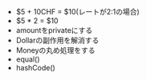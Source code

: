 - $5 + 10CHF = $10(レートが2:1の場合)
- $5 * 2 = $10
- amountをprivateにする
- Dollarの副作用を解消する
- Moneyの丸め処理をする
- equal()
- hashCode()
